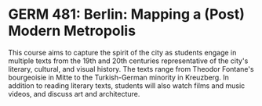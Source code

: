 # GERM 481: Berlin: Mapping a (Post) Modern Metropolis

This course aims to capture the spirit of the city as students engage in multiple texts from the 19th and 20th centuries representative of the city's literary, cultural, and visual history. The texts range from Theodor Fontane's bourgeoisie in Mitte to the Turkish-German minority in Kreuzberg. In addition to reading literary texts, students will also watch films and music videos, and discuss art and architecture.